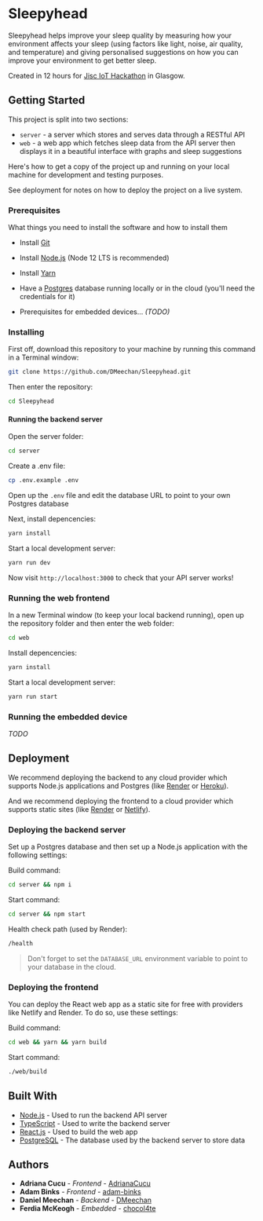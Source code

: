 # Sleepyhead

Sleepyhead helps improve your sleep quality by measuring how your environment affects your sleep (using factors like light, noise, air quality, and temperature) and giving personalised suggestions on how you can improve your environment to get better sleep.

Created in 12 hours for [Jisc IoT Hackathon](https://www.jisc.ac.uk/rd/get-involved/take-part-in-our-hackathon) in Glasgow.

## Getting Started

This project is split into two sections:

* `server` - a server which stores and serves data through a RESTful API
* `web` - a web app which fetches sleep data from the API server then displays it in a beautiful interface with graphs and sleep suggestions

Here's how to get a copy of the project up and running on your local machine for development and testing purposes.

See deployment for notes on how to deploy the project on a live system.	

### Prerequisites	

What things you need to install the software and how to install them	

- Install [Git](https://git-scm.com/)
- Install [Node.js](https://nodejs.org/en/) (Node 12 LTS is recommended)
- Install [Yarn](https://yarnpkg.com)
- Have a [Postgres](https://www.postgresql.org/) database running locally or in the cloud (you'll need the credentials for it)

- Prerequisites for embedded devices... *(TODO)*

### Installing	

First off, download this repository to your machine by running this command in a Terminal window:

```bash
git clone https://github.com/DMeechan/Sleepyhead.git
```

Then enter the repository:

```bash
cd Sleepyhead
```

#### Running the backend server

Open the server folder:

```bash
cd server
```

Create a .env file:

```bash
cp .env.example .env
```

Open up the `.env` file and edit the database URL to point to your own Postgres database

Next, install depencencies:

```bash
yarn install
```

Start a local development server:

```bash
yarn run dev
```

Now visit `http://localhost:3000` to check that your API server works!


### Running the web frontend

In a new Terminal window (to keep your local backend running), open up the repository folder and then enter the web folder:

```bash
cd web
```

Install depencencies:

```bash
yarn install
```

Start a local development server:

```bash
yarn run start
```


### Running the embedded device

*TODO*


## Deployment	

We recommend deploying the backend to any cloud provider which supports Node.js applications and Postgres (like [Render](https://render.com/) or [Heroku](https://heroku.com/)).

And we recommend deploying the frontend to a cloud provider which supports static sites (like [Render](https://render.com/) or [Netlify](https://netlify.com/)).


### Deploying the backend server

Set up a Postgres database and then set up a Node.js application with the following settings:

Build command:

```bash
cd server && npm i
```

Start command:

```bash
cd server && npm start
```

Health check path (used by Render):

```bash
/health
```

> Don't forget to set the `DATABASE_URL` environment variable to point to your database in the cloud. 


### Deploying the frontend

You can deploy the React web app as a static site for free with providers like Netlify and Render. To do so, use these settings:

Build command:

```bash
cd web && yarn && yarn build
```

Start command:

```bash
./web/build
```


## Built With	

* [Node.js](https://nodejs.org/en/) - Used to run the backend API server
* [TypeScript](https://www.typescriptlang.org/) - Used to write the backend server
* [React.js](https://reactjs.org/) - Used to build the web app
* [PostgreSQL](https://www.postgresql.org/) - The database used by the backend server to store data


## Authors

* **Adriana Cucu** - *Frontend* - [AdrianaCucu](https://github.com/AdrianaCucu)
* **Adam Binks** - *Frontend* - [adam-binks](https://github.com/adam-binks)
* **Daniel Meechan** - *Backend* - [DMeechan](https://github.com/DMeechan)
* **Ferdia McKeogh** - *Embedded* - [chocol4te](https://github.com/chocol4te)
